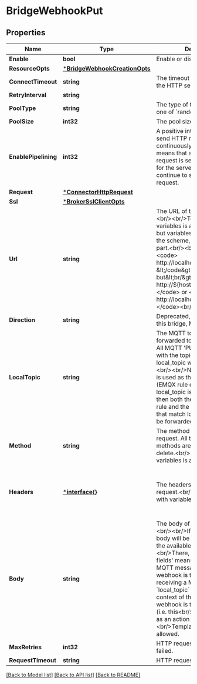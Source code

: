 # BridgeWebhookPut

## Properties
Name | Type | Description | Notes
------------ | ------------- | ------------- | -------------
**Enable** | **bool** | Enable or disable this bridge | [optional] [default to true]
**ResourceOpts** | [***BridgeWebhookCreationOpts**](bridge_webhook.creation_opts.md) |  | [optional] [default to null]
**ConnectTimeout** | **string** | The timeout when connecting to the HTTP server. | [optional] [default to 15s]
**RetryInterval** | **string** |  | [optional] [default to null]
**PoolType** | **string** | The type of the pool. Can be one of &#x60;random&#x60;, &#x60;hash&#x60;. | [optional] [default to POOL_TYPE.RANDOM]
**PoolSize** | **int32** | The pool size. | [optional] [default to 8]
**EnablePipelining** | **int32** | A positive integer. Whether to send HTTP requests continuously, when set to 1, it means that after each HTTP request is sent, you need to wait for the server to return and then continue to send the next request. | [optional] [default to 100]
**Request** | [***ConnectorHttpRequest**](connector-http.request.md) |  | [optional] [default to null]
**Ssl** | [***BrokerSslClientOpts**](broker.ssl_client_opts.md) |  | [optional] [default to null]
**Url** | **string** | The URL of the HTTP Bridge.&lt;br/&gt;&lt;br/&gt;Template with variables is allowed in the path, but variables cannot be used in the scheme, host,&lt;br/&gt;or port part.&lt;br/&gt;&lt;br/&gt;For example, &lt;code&gt; http://localhost:9901/${topic} &lt;/code&gt; is allowed, but&lt;br/&gt;&lt;code&gt; http://${host}:9901/message &lt;/code&gt; or &lt;code&gt; http://localhost:${port}/message &lt;/code&gt;&lt;br/&gt;is not allowed. | [default to null]
**Direction** | **string** | Deprecated, The direction of this bridge, MUST be &#x27;egress&#x27; | [optional] [default to null]
**LocalTopic** | **string** | The MQTT topic filter to be forwarded to the HTTP server. All MQTT &#x27;PUBLISH&#x27; messages with the topic&lt;br/&gt;matching the local_topic will be forwarded.&lt;br/&gt;&lt;br/&gt;NOTE: if this bridge is used as the action of a rule (EMQX rule engine), and also local_topic is&lt;br/&gt;configured, then both the data got from the rule and the MQTT messages that match local_topic&lt;br/&gt;will be forwarded. | [optional] [default to null]
**Method** | **string** | The method of the HTTP request. All the available methods are: post, put, get, delete.&lt;br/&gt;&lt;br/&gt;Template with variables is allowed. | [optional] [default to METHOD.POST]
**Headers** | [***interface{}**](interface{}.md) | The headers of the HTTP request.&lt;br/&gt;&lt;br/&gt;Template with variables is allowed. | [optional] [default to {"accept":"application/json","cache-control":"no-cache","connection":"keep-alive","content-type":"application/json","keep-alive":"timeout=5"}]
**Body** | **string** | The body of the HTTP request.&lt;br/&gt;&lt;br/&gt;If not provided, the body will be a JSON object of all the available fields.&lt;br/&gt;&lt;br/&gt;There, &#x27;all the available fields&#x27; means the context of a MQTT message when&lt;br/&gt;this webhook is triggered by receiving a MQTT message (the &#x60;local_topic&#x60; is set),&lt;br/&gt;or the context of the event when this webhook is triggered by a rule (i.e. this&lt;br/&gt;webhook is used as an action of a rule).&lt;br/&gt;&lt;br/&gt;Template with variables is allowed. | [optional] [default to null]
**MaxRetries** | **int32** | HTTP request max retry times if failed. | [optional] [default to 2]
**RequestTimeout** | **string** | HTTP request timeout. | [optional] [default to 15s]

[[Back to Model list]](../README.md#documentation-for-models) [[Back to API list]](../README.md#documentation-for-api-endpoints) [[Back to README]](../README.md)

